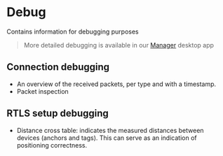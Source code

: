 # Debug

Contains information for debugging purposes
> More detailed debugging is available in our [Manager](/manager/) desktop app

## Connection debugging
* An overview of the received packets, per type and with a timestamp.
* Packet inspection

## RTLS setup debugging
* Distance cross table: indicates the measured distances between devices (anchors and tags). This can serve as an indication of positioning correctness.